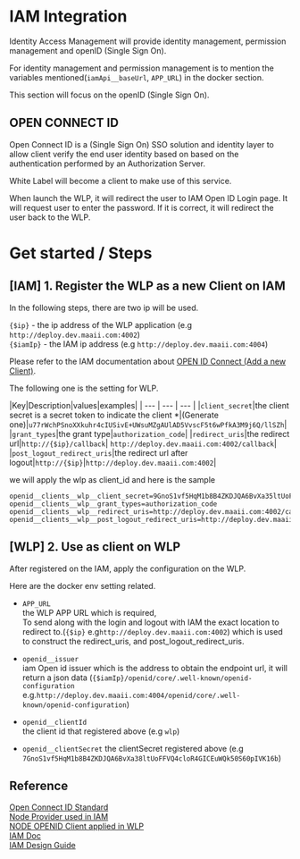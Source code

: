 # IAM Integration

Identity Access Management will provide identity management, permission management and openID (Single Sign On).

For identity management and permission management is to mention the
variables mentioned(`iamApi__baseUrl`, `APP_URL`) in the docker section.

This section will focus on the openID (Single Sign On).

## OPEN CONNECT ID

Open Connect ID is a (Single Sign On) SSO solution and identity layer to allow client verify the end user identity based on based on the authentication performed by an Authorization Server.

White Label will become a client to make use of this service.

When launch the WLP, it will redirect the user to IAM Open ID Login page.
It will request user to enter the password. If it is correct, it will redirect the user back to the WLP.

# Get started / Steps

## [IAM] 1. Register the WLP as a new Client on IAM

In the following steps, there are two ip will be used.  

`{$ip}` - the ip address of the WLP application (e.g `http://deploy.dev.maaii.com:4002`)  
`{$iamIp}` - the IAM ip address  (e.g `http://deploy.dev.maaii.com:4004`)

Please refer to the IAM documentation about [OPEN ID Connect (Add a new Client)](http://deploy.dev.maaii.com:9080/maaii-identity-access-mgmt/).

The following one is the setting for WLP.

|Key|Description|values|examples|
| --- | --- | --- |
|`client_secret`|the client secret is a secret token to indicate the client *|(Generate one)|`u77rWchPSnoXXkuhr4cIUSivE+UWsuMZgAUlAD5VvscF5t6wPfkA3M9j6Q/llSZh`|
|`grant_types`|the grant type|`authorization_code`|
|`redirect_uris`|the redirect url|`http://{$ip}/callback`| `http://deploy.dev.maaii.com:4002/callback`|
|`post_logout_redirect_uris`|the redirect url after logout|`http://{$ip}`|`http://deploy.dev.maaii.com:4002`|

we will apply the wlp as client_id and here is the sample
```
openid__clients__wlp__client_secret=9GnoS1vf5HqM1b8B4ZKDJQA6BvXa35ltUoFFVQ4cloR4GICEuWQk50S60pIVK06b
openid__clients__wlp__grant_types=authorization_code
openid__clients__wlp__redirect_uris=http://deploy.dev.maaii.com:4002/callback
openid__clients__wlp__post_logout_redirect_uris=http://deploy.dev.maaii.com:4002
```


## [WLP] 2. Use as client on WLP
After registered on the IAM, apply the configuration on the WLP.  

Here are the docker env setting related.  
- `APP_URL`  
the WLP APP URL which is required,  
To send along with the login and logout with IAM the exact location to redirect to.(`{$ip}` e.g`http://deploy.dev.maaii.com:4002`) which is used to construct the redirect_uris, and post_logout_redirect_uris.

- `openid__issuer`  
iam Open id issuer which is the address to obtain the endpoint url, it will return a json data (`{$iamIp}/openid/core/.well-known/openid-configuration`  e.g.`http://deploy.dev.maaii.com:4004/openid/core/.well-known/openid-configuration`)

- `openid__clientId`  
the client id that registered above (e.g `wlp`)

- `openid__clientSecret`
the clientSecret registered above (e.g `7GnoS1vf5HqM1b8B4ZKDJQA6BvXa38ltUoFFVQ4cloR4GICEuWQk50S60pIVK16b`)

## Reference
[Open Connect ID Standard](http://openid.net/connect/)  
[Node Provider used in IAM](https://github.com/panva/node-oidc-provider)  
[NODE OPENID Client applied in WLP](https://github.com/panva/node-openid-client)  
[IAM Doc](http://deploy.dev.maaii.com:9080/maaii-identity-access-mgmt/)  
[IAM Design Guide](https://issuetracking.maaii.com:9443/display/WLP/Identity+Access+Management%28IAM%29+Service)
